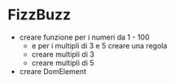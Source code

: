 # FizzBuzz

- creare funzione per i numeri da 1 - 100
    - e per i multipli di 3 e 5 creare una regola
    - creare multipli di 3
    - creare multipli di 5
- creare DomElement 